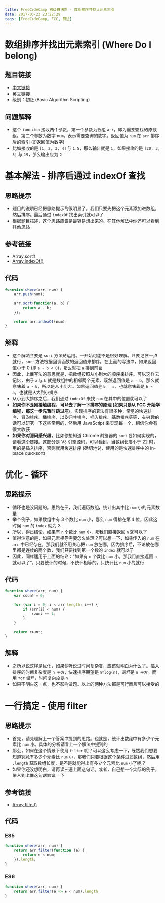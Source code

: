 ```yaml
---
title: FreeCodeCamp 初级算法题 - 数组排序并找出元素索引
date: 2017-03-23 23:22:29
tags: [FreeCodeCamp, FCC, 算法]
---
```

# 数组排序并找出元素索引 (Where Do I belong)
## 题目链接
- [中文链接](https://www.freecodecamp.cn/challenges/where-do-i-belong)
- [英文链接](https://www.freecodecamp.com/challenges/where-do-i-belong)
- 级别：初级 (Basic Algorithm Scripting)

## 问题解释
- 这个 `function` 接收两个参数，第一个参数为数组 `arr`，即为需要查找的原数组。第二个参数为数字 `num`，表示需要查询的数字。返回值为 `num` 在 `arr` 排序后的索引 (即返回值为数字)
- 比如接收的是 `[1, 2, 3, 4]` 与 `1.5`，那么输出就是 `1`，如果接收的是 `[20, 3, 5]` 与 `19`，那么输出应为 `2`
<!-- more -->

# 基本解法 - 排序后通过 indexOf 查找
## 思路提示
- 题目的说明已经把思路提示的很明显了。我们只要先把这个元素添加进数组，然后排序。最后通过 `indexOf` 找出索引就可以了
- 根据题目描述，这个思路应该是最容易想出来的。在其他解法中你还可以看到其他思路

## 参考链接
- [Array.sort()](https://developer.mozilla.org/zh-CN/docs/Web/JavaScript/Reference/Global_Objects/Array/sort)
- [Array.indexOf()](https://developer.mozilla.org/zh-CN/docs/Web/JavaScript/Reference/Global_Objects/Array/indexOf)

## 代码
```js
function where(arr, num) {
    arr.push(num);
    
    arr.sort(function(a, b) {
        return a - b;
    });

    return arr.indexOf(num);
}
```

## 解释
- 这个解法主要是 `sort` 方法的运用。一开始可能不是很好理解。只要记住一点就行，`sort` 方法根据回调函数的返回值来排序。在上面的写法中，如果返回值小于 0 (即 `a - b < 0`)，那么就把 `a` 排到前面
- 因此，上面写法的意思就是，把数组按照从小到大的顺序来排序。可以这样去记忆，由于 `a` 与 `b` 就是数组中的相邻两个元素，既然返回值是 `a - b`，那么就意味着 `a < b`，所以是从小到大。如果返回值是 `b - a`，也就意味着是 `b < a`，也就是从大到小排序
- 从小到大排序之后，我们通过 `indexOf` 来找 `num` 在其中的位置就可以了
- **如果你不是刚接触编程，可以去了解一下排序的原理 (如果只是从 FCC 开始学编程，那这一步先暂时跳过吧)**，实现排序的算法有很多种，常见的快速排序、冒泡排序、桶排序，以及归并排序、插入排序、基数排序等等，有兴趣的话可以研究一下这些常用的，然后用 JavaScript 来实现每一个，相信你会有很大收获
- **如果你对源码感兴趣**，比如你想知道 Chrome 浏览器的 `sort` 是如何实现的，请看[这个链接](https://github.com/v8/v8/blob/40aed9791fae1f168649371c87fe86447a81ff35/src/js/array.js#L709-L739)。这部分是 V8 引擎源码，可以看到，当数组长度小于 22 时，用的是插入排序，否则就用快速排序 (确切地说，使用的是快速排序中的 in-place quicksort)

# 优化 - 循环
## 思路提示
- 循环也是没问题的。思路在于，我们遍历数组，统计出其中比 `num` 小的元素数量
- 举个例子，如果数组中有 3 个数比 `num` 小，那么 `num` 得排在第 4 位，因此这时候 `num` 的 `index` 就为 3
- 所以，得出结论，如果有 `n` 个数比 `num` 小，那我们直接返回 `n` 就可以了
- 值得注意的是，如果元素相等需要怎么处理？可以想一下，如果传入的 `num` 在 `arr` 中已经存在，那我们就不用关心把 `num` 放在哪，因为排序后，不论放在哪里都是连续的两个数，我们只要找到第一个数的 `index` 就可以了
- 因此，同样适用于上面的结论："如果有 `n` 个数比 `num` 小，那我们直接返回 `n` 就可以了"。只要统计的时候，不统计相等的，只统计比 `num` 小的就行

## 代码
```js
function where(arr, num) {
    var count = 0;

    for (var i = 0; i < arr.length; i++) {
        if (arr[i] < num) {
            count += 1;
        }
    }

    return count;
}
```

## 解释
- 之所以说这样是优化，如果你听说过时间复杂度，应该就明白为什么了。插入排序的时间复杂度是 `n 平方`，快速排序期望是 `n*log(n)`，最坏是 `n 平方`。而用 `for` 循环，时间复杂度是 `n`
- 如果不明白这一点，也不影响做题。以上的两种方法都是可行而且可以接受的

# 一行搞定 - 使用 filter
## 思路提示
- 首先，请先理解上一个答案中提到的思路。也就是，统计出数组中有多少个元素比 `num` 小。具体的分析请看上一个解法中提到的
- 那么，如何在这个情景下使用 `filter` 呢？可以这么考虑一下，既然我们想要知道究竟有多少个元素比 `num` 小，那我们只要根据这个条件过滤数组，然后用 `.length` 获取数组长度，是不是就能得出有多少个元素比 `num` 小了呢？
- 如果你还没想明白，请再读三遍上面这句话。或者，自己想一个实际的例子，带入到上面这句话验证一下

## 参考链接
- [Array.filter()](https://developer.mozilla.org/zh-CN/docs/Web/JavaScript/Reference/Global_Objects/Array/filter)

## 代码
### ES5
```js
function where(arr, num) {
    return arr.filter(function (e) {
        return e < num;
    }).length;
}
```
### ES6
```js
function where(arr, num) {
    return arr.filter(e => e < num).length;
}
```

